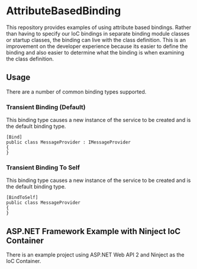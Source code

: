 # AttributeBasedBinding
This repository provides examples of using attribute based bindings. Rather than having to specify our IoC bindings in separate binding module classes or startup classes, 
the binding can live with the class definition. This is an improvement on the developer experience because its easier to define the binding and also easier to determine
what the binding is when examining the class definition.

## Usage
There are a number of common binding types supported.

### Transient Binding (Default)
This binding type causes a new instance of the service to be created and is the default binding type.
```
[Bind]
public class MessageProvider : IMessageProvider
{
}
```

### Transient Binding To Self
This binding type causes a new instance of the service to be created and is the default binding type.
```
[BindToSelf]
public class MessageProvider
{
}
```


## ASP.NET Framework Example with Ninject IoC Container
There is an example project using ASP.NET Web API 2 and Ninject as the IoC Container.